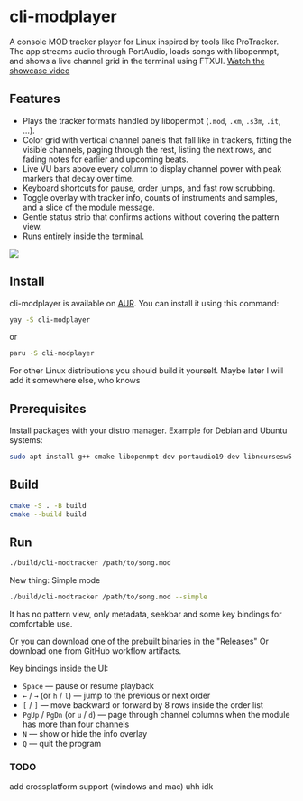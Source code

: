 # cli-modplayer

A console MOD tracker player for Linux inspired by tools like ProTracker. The app streams audio through PortAudio, loads songs with libopenmpt, and shows a live channel grid in the terminal using FTXUI.
[Watch the showcase video](https://www.youtube.com/watch?v=P0_rXYO8r1w)
## Features

- Plays the tracker formats handled by libopenmpt (`.mod`, `.xm`, `.s3m`, `.it`, ...).
- Color grid with vertical channel panels that fall like in trackers, fitting the visible channels, paging through the rest, listing the next rows, and fading notes for earlier and upcoming beats.
- Live VU bars above every column to display channel power with peak markers that decay over time.
- Keyboard shortcuts for pause, order jumps, and fast row scrubbing.
- Toggle overlay with tracker info, counts of instruments and samples, and a slice of the module message.
- Gentle status strip that confirms actions without covering the pattern view.
- Runs entirely inside the terminal.

<img src="https://i.imgur.com/lp31HsJ.png">

## Install
cli-modplayer is available on [AUR](https://aur.archlinux.org/packages/cli-modplayer). You can install it using this command:
```sh
yay -S cli-modplayer
```
or
```sh
paru -S cli-modplayer
```
For other Linux distributions you should build it yourself. Maybe later I will add it somewhere else, who knows

## Prerequisites

Install packages with your distro manager. Example for Debian and Ubuntu systems:

```sh
sudo apt install g++ cmake libopenmpt-dev portaudio19-dev libncursesw5-dev
```

## Build

```sh
cmake -S . -B build
cmake --build build
```

## Run

```sh
./build/cli-modtracker /path/to/song.mod
```
New thing: Simple mode
```sh
./build/cli-modtracker /path/to/song.mod --simple
```
It has no pattern view, only metadata, seekbar and some key bindings for comfortable use.

Or you can download one of the prebuilt binaries in the "Releases"
Or download one from GitHub workflow artifacts.

Key bindings inside the UI:

- `Space` — pause or resume playback
- `←` / `→` (or `h` / `l`) — jump to the previous or next order
- `[` / `]` — move backward or forward by 8 rows inside the order list
- `PgUp` / `PgDn` (or `u` / `d`) — page through channel columns when the module has more than four channels
- `N` — show or hide the info overlay
- `Q` — quit the program


### TODO
add crossplatform support (windows and mac)
uhh idk
